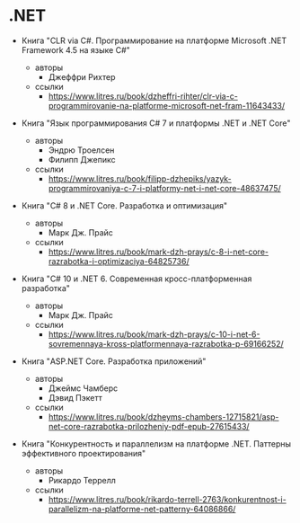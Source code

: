 # .NET

* Книга "CLR via C#. Программирование на платформе Microsoft .NET Framework 4.5 на языке C#"
  * авторы
    * Джеффри Рихтер
  * ссылки
    * https://www.litres.ru/book/dzheffri-rihter/clr-via-c-programmirovanie-na-platforme-microsoft-net-fram-11643433/

* Книга "Язык программирования C# 7 и платформы .NET и .NET Core"
  * авторы
    * Эндрю Троелсен
    * Филипп Джепикс
  * ссылки
    * https://www.litres.ru/book/filipp-dzhepiks/yazyk-programmirovaniya-c-7-i-platformy-net-i-net-core-48637475/

* Книга "C# 8 и .NET Core. Разработка и оптимизация"
  * авторы
    * Марк Дж. Прайс
  * ссылки
    * https://www.litres.ru/book/mark-dzh-prays/c-8-i-net-core-razrabotka-i-optimizaciya-64825736/

* Книга "C# 10 и .NET 6. Современная кросс-платформенная разработка"
  * авторы
    * Марк Дж. Прайс
  * ссылки
    * https://www.litres.ru/book/mark-dzh-prays/c-10-i-net-6-sovremennaya-kross-platformennaya-razrabotka-p-69166252/

* Книга "ASP.NET Core. Разработка приложений"
  * авторы
    * Джеймс Чамберс
    * Дэвид Пэкетт
  * ссылки
    * https://www.litres.ru/book/dzheyms-chambers-12715821/asp-net-core-razrabotka-prilozheniy-pdf-epub-27615433/

* Книга "Конкурентность и параллелизм на платформе .NET. Паттерны эффективного проектирования"
  * авторы
    * Рикардо Террелл
  * ссылки
    * https://www.litres.ru/book/rikardo-terrell-2763/konkurentnost-i-parallelizm-na-platforme-net-patterny-64086866/

